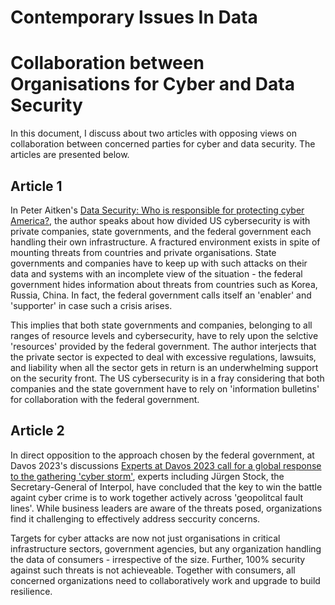 # Contemporary Issues In Data

# Collaboration between Organisations for Cyber and Data Security
In this document, I discuss about two articles with opposing views on collaboration between concerned parties for cyber and data security. The articles are presented below.

## Article 1
In Peter Aitken's [Data Security: Who is responsible for protecting cyber America?](https://www.foxnews.com/us/data-security-responsible-protecting-cyber-america), the author speaks about how divided US cybersecurity is with private companies, state governments, and the federal government each handling their own infrastructure. A fractured environment exists in spite of mounting threats from countries and private organisations. State governments and companies have to keep up with such attacks on their data and systems with an incomplete view of the situation - the federal government hides information about threats from countries such as Korea, Russia, China. In fact, the federal government calls itself an 'enabler' and 'supporter' in case such a crisis arises. 

This implies that both state governments and companies, belonging to all ranges of resource levels and cybersecurity, have to rely upon the selctive 'resources' provided by the federal government. The author interjects that the private sector is expected to deal with excessive regulations, lawsuits, and liability when all the sector gets in return is an underwhelming support on the security front. The US cybersecurity is in a fray considering that both companies and the state government have to rely on 'information bulletins' for collaboration with the federal government. 

## Article 2
In direct opposition to the approach chosen by the federal government, at Davos 2023's discussions [Experts at Davos 2023 call for a global response to the gathering 'cyber storm'](https://www.weforum.org/agenda/2023/01/cybersecurity-storm-2023-experts-davos23/), experts including Jürgen Stock, the Secretary-General of Interpol, have concluded that the key to win the battle againt cyber crime is to work together actively across 'geopolitcal fault lines'. While business leaders are aware of the threats posed, organizations find it challenging to effectively address seccurity concerns. 

Targets for cyber attacks are now not just organisations in critical infrastructure sectors, government agencies, but any organization handling the data of consumers - irrespective of the size. Further, 100% security against such threats is not achieveable. Together with consumers, all concerned organizations need to collaboratively work and upgrade to build resilience. 
